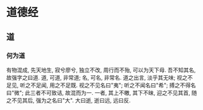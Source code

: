 # 道德经

## 道

### 何为道

有物混成, 先天地生, 寂兮廖兮, 独立不改, 周行而不殆, 可以为天下母. 吾不知其名, 故强字之曰道. 道, 可道, 非常道; 名, 可名, 非常名.
道之出言, 淡乎其无味; 视之不足见, 听之不足闻, 用之不足既. 视之不见名曰"夷"; 听之不闻名曰"希"; 搏之不得名曰"微"; 此三者不可致诘, 故混而为一. 一者, 其上不皦, 其下不昧, 迎之不见其首, 随之不见其后, 强为之名曰"大". 大曰逝, 逝曰远, 远曰反.

